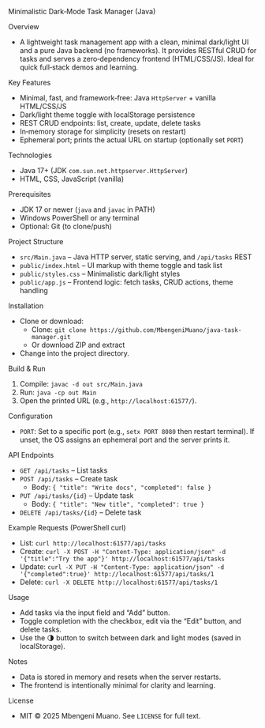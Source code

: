 Minimalistic Dark‑Mode Task Manager (Java)

Overview
- A lightweight task management app with a clean, minimal dark/light UI and a pure Java backend (no frameworks). It provides RESTful CRUD for tasks and serves a zero‑dependency frontend (HTML/CSS/JS). Ideal for quick full‑stack demos and learning.

Key Features
- Minimal, fast, and framework‑free: Java `HttpServer` + vanilla HTML/CSS/JS
- Dark/light theme toggle with localStorage persistence
- REST CRUD endpoints: list, create, update, delete tasks
- In‑memory storage for simplicity (resets on restart)
- Ephemeral port; prints the actual URL on startup (optionally set `PORT`)

Technologies
- Java 17+ (JDK `com.sun.net.httpserver.HttpServer`)
- HTML, CSS, JavaScript (vanilla)

Prerequisites
- JDK 17 or newer (`java` and `javac` in PATH)
- Windows PowerShell or any terminal
- Optional: Git (to clone/push)

Project Structure
- `src/Main.java` – Java HTTP server, static serving, and `/api/tasks` REST
- `public/index.html` – UI markup with theme toggle and task list
- `public/styles.css` – Minimalistic dark/light styles
- `public/app.js` – Frontend logic: fetch tasks, CRUD actions, theme handling

Installation
- Clone or download:
  - Clone: `git clone https://github.com/MbengeniMuano/java-task-manager.git`
  - Or download ZIP and extract
- Change into the project directory.

Build & Run
1) Compile: `javac -d out src/Main.java`
2) Run: `java -cp out Main`
3) Open the printed URL (e.g., `http://localhost:61577/`).

Configuration
- `PORT`: Set to a specific port (e.g., `setx PORT 8080` then restart terminal). If unset, the OS assigns an ephemeral port and the server prints it.

API Endpoints
- `GET /api/tasks` – List tasks
- `POST /api/tasks` – Create task
  - Body: `{ "title": "Write docs", "completed": false }`
- `PUT /api/tasks/{id}` – Update task
  - Body: `{ "title": "New title", "completed": true }`
- `DELETE /api/tasks/{id}` – Delete task

Example Requests (PowerShell curl)
- List: `curl http://localhost:61577/api/tasks`
- Create: `curl -X POST -H "Content-Type: application/json" -d '{"title":"Try the app"}' http://localhost:61577/api/tasks`
- Update: `curl -X PUT -H "Content-Type: application/json" -d '{"completed":true}' http://localhost:61577/api/tasks/1`
- Delete: `curl -X DELETE http://localhost:61577/api/tasks/1`

Usage
- Add tasks via the input field and “Add” button.
- Toggle completion with the checkbox, edit via the “Edit” button, and delete tasks.
- Use the 🌗 button to switch between dark and light modes (saved in localStorage).

Notes
- Data is stored in memory and resets when the server restarts.
- The frontend is intentionally minimal for clarity and learning.

License
- MIT © 2025 Mbengeni Muano. See `LICENSE` for full text.

